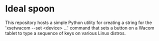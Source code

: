 # Ideal spoon
This repository hosts a simple Python utility for creating a string for the 'xsetwacom --set &lt;device> ...' command that sets a button on a Wacom tablet to type a sequence of keys on various Linux distros.
